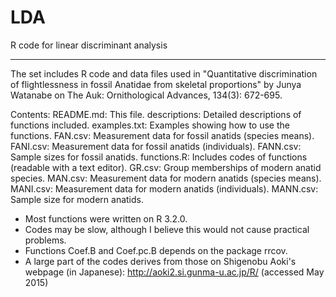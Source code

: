 # LDA
R code for linear discriminant analysis

---
The set includes R code and data files used in "Quantitative discrimination of flightlessness in fossil Anatidae from skeletal proportions" by Junya Watanabe on The Auk: Ornithological Advances, 134(3): 672-695.

Contents:
README.md: This file.
descriptions: Detailed descriptions of functions included.
examples.txt: Examples showing how to use the functions.
FAN.csv: Measurement data for fossil anatids (species means).
FANI.csv: Measurement data for fossil anatids (individuals).
FANN.csv: Sample sizes for fossil anatids.
functions.R: Includes codes of functions (readable with a text editor).
GR.csv: Group memberships of modern anatid species.
MAN.csv: Measurement data for modern anatids (species means).
MANI.csv: Measurement data for modern anatids (individuals).
MANN.csv: Sample size for modern anatids.

- Most functions were written on R 3.2.0.
- Codes may be slow, although I believe this would not cause practical problems.
- Functions Coef.B and Coef.pc.B depends on the package rrcov.
- A large part of the codes derives from those on Shigenobu Aoki's webpage (in Japanese): http://aoki2.si.gunma-u.ac.jp/R/ (accessed May 2015)
